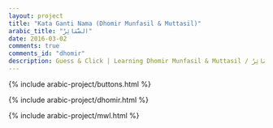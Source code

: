 ```yaml
---
layout: project
title: "Kata Ganti Nama (Dhomir Munfasil & Muttasil)"
arabic_title: "الضَّمَائِرُ"
date: 2016-03-02
comments: true
comments_id: "dhomir"
description: Guess & Click | Learning Dhomir Munfasil & Muttasil / الضَّمَائِرُ / Kata Ganti Nama - Interactively
---
```


{% include arabic-project/buttons.html %}

{% include arabic-project/dhomir.html %}

{% include arabic-project/mwl.html %}
